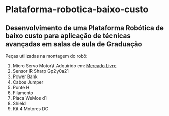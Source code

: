 # Plataforma-robotica-baixo-custo
## Desenvolvimento de uma Plataforma Robótica de baixo custo para aplicação de técnicas avançadas em salas de aula de Graduação
Peças utilizadas na montagem do robô:
1. Micro Servo Motor\t                Adquirido em: [Mercado Livre](https://produto.mercadolivre.com.br/MLB-1654901596-placa-wemos-d1-r2-wifi-esp8266-ide-compativel-do-arduino-_JM#position=4&search_layout=grid&type=item&tracking_id=2409f693-e2d9-49e7-b8de-bc74dc06932d)
2. Sensor IR Sharp Gp2y0a21
3. Power Bank
4. Cabos Jumper
5. Ponte H
6. Filamento
7. Placa WeMos d1
8. Shield
9. Kit 4 Motores DC
